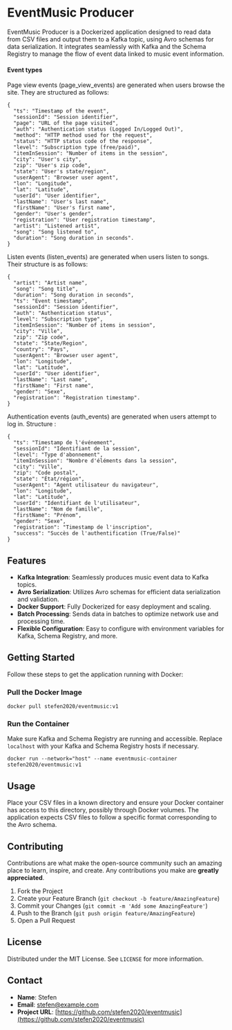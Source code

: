 
# EventMusic Producer

EventMusic Producer is a Dockerized application designed to read data from CSV files and output them to a Kafka topic, using Avro schemas for data serialization. It integrates seamlessly with Kafka and the Schema Registry to manage the flow of event data linked to music event information.

#### Event types
Page view events (page_view_events) are generated when users browse the site. They are structured as follows:
```
{
  "ts": "Timestamp of the event",
  "sessionId": "Session identifier",
  "page": "URL of the page visited",
  "auth": "Authentication status (Logged In/Logged Out)",
  "method": "HTTP method used for the request",
  "status": "HTTP status code of the response",
  "level": "Subscription type (free/paid)",
  "itemInSession": "Number of items in the session",
  "city": "User's city",
  "zip": "User's zip code",
  "state": "User's state/region",
  "userAgent": "Browser user agent",
  "lon": "Longitude",
  "lat": "Latitude",
  "userId": "User identifier",
  "lastName": "User's last name",
  "firstName": "User's first name",
  "gender": "User's gender",
  "registration": "User registration timestamp",
  "artist": "Listened artist",
  "song": "Song listened to",
  "duration": "Song duration in seconds".
}
```

Listen events (listen_events) are generated when users listen to songs. Their structure is as follows:
```
{
  "artist": "Artist name",
  "song": "Song title",
  "duration": "Song duration in seconds",
  "ts": "Event timestamp",
  "sessionId": "Session identifier",
  "auth": "Authentication status",
  "level": "Subscription type",
  "itemInSession": "Number of items in session",
  "city": "Ville",
  "zip": "Zip code",
  "state": "State/Region",
  "country": "Pays",
  "userAgent": "Browser user agent",
  "lon": "Longitude",
  "lat": "Latitude",
  "userId": "User identifier",
  "lastName": "Last name",
  "firstName": "First name",
  "gender": "Sexe",
  "registration": "Registration timestamp".
}
```
Authentication events (auth_events) are generated when users attempt to log in. Structure :
```
{
  "ts": "Timestamp de l'événement",
  "sessionId": "Identifiant de la session",
  "level": "Type d'abonnement",
  "itemInSession": "Nombre d'éléments dans la session",
  "city": "Ville",
  "zip": "Code postal",
  "state": "État/région",
  "userAgent": "Agent utilisateur du navigateur",
  "lon": "Longitude",
  "lat": "Latitude",
  "userId": "Identifiant de l'utilisateur",
  "lastName": "Nom de famille",
  "firstName": "Prénom",
  "gender": "Sexe",
  "registration": "Timestamp de l'inscription",
  "success": "Succès de l'authentification (True/False)"
}
```

## Features

- **Kafka Integration**: Seamlessly produces music event data to Kafka topics.
- **Avro Serialization**: Utilizes Avro schemas for efficient data serialization and validation.
- **Docker Support**: Fully Dockerized for easy deployment and scaling.
- **Batch Processing**: Sends data in batches to optimize network use and processing time.
- **Flexible Configuration**: Easy to configure with environment variables for Kafka, Schema Registry, and more.

## Getting Started

Follow these steps to get the application running with Docker:

### Pull the Docker Image

```
docker pull stefen2020/eventmusic:v1
```

### Run the Container

Make sure Kafka and Schema Registry are running and accessible. Replace `localhost` with your Kafka and Schema Registry hosts if necessary.

```
docker run --network="host" --name eventmusic-container stefen2020/eventmusic:v1
```

## Usage

Place your CSV files in a known directory and ensure your Docker container has access to this directory, possibly through Docker volumes. The application expects CSV files to follow a specific format corresponding to the Avro schema.

## Contributing

Contributions are what make the open-source community such an amazing place to learn, inspire, and create. Any contributions you make are **greatly appreciated**.

1. Fork the Project
2. Create your Feature Branch (`git checkout -b feature/AmazingFeature`)
3. Commit your Changes (`git commit -m 'Add some AmazingFeature'`)
4. Push to the Branch (`git push origin feature/AmazingFeature`)
5. Open a Pull Request

## License

Distributed under the MIT License. See `LICENSE` for more information.

## Contact

- **Name**: Stefen
- **Email**: [stefen@example.com](mailto:stefen@example.com)
- **Project URL**: [https://github.com/stefen2020/eventmusic](https://github.com/stefen2020/eventmusic)
